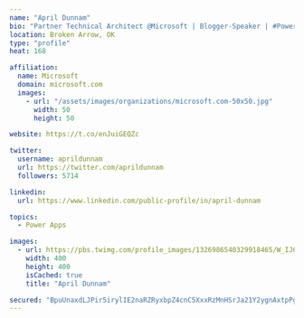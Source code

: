 ```yaml
---
name: "April Dunnam"
bio: "Partner Technical Architect @Microsoft | Blogger-Speaker | #PowerApps, #PowerAutomate, #Office365, #SharePoint | #WIT | #Karaoke Queen"
location: Broken Arrow, OK
type: "profile"
heat: 168

affiliation:
  name: Microsoft
  domain: microsoft.com
  images:
    - url: "/assets/images/organizations/microsoft.com-50x50.jpg"
      width: 50
      height: 50

website: https://t.co/enJuiGEQZc

twitter:
  username: aprildunnam
  url: https://twitter.com/aprildunnam
  followers: 5714

linkedin:
  url: https://www.linkedin.com/public-profile/in/april-dunnam

topics:
  - Power Apps

images:
  - url: https://pbs.twimg.com/profile_images/1326986540329918465/W_IJ6Ih2_400x400.jpg
    width: 400
    height: 400
    isCached: true
    title: "April Dunnam"

secured: "BpuUnaxdLJPir5irylIE2naRZRyxbpZ4cnC5XxxRzMnHSrJa21Y2ygnAxtpPgbBi4JhuPXpTOvAFcGt/X6HcHzGkNjrW6sL0wT6YaE5kan2dcgr9nRkX6UXPR3cP2TURbWwsN0jN6dmWaKB5tIKG4UR4CiAbi6mtZaXzWHqOtLoZtHUq/IkG4/b0JB/7qQqWrh7mWTPxTz0LdvFyXcuoJGzFohKETl8YVbLWWpireyD8t+EL7xuqjwWkCDKkeQgTdnCt4hvs8/eM/mPlNIpvuJmsPSKFU63i4IJy1VRQHADsAdW5CtFGAoSpmQKYi6fE57GwO/FBq4ysjbunJyj//wJo6xu+jpRpav6YB4xNjoRSHyEBTzB21CkTTV7jXaYTm0WlD6d/828LZwIW9U0J9zGj7hT/C317IuTXw2Felxw=;v/LTBuP2eQg3RMZ1dLgCUQ=="
---
```


